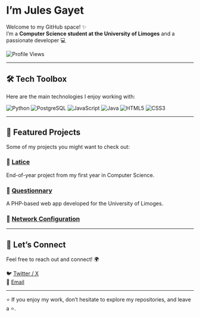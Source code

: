 # I’m **Jules Gayet** 

Welcome to my GitHub space! ✨  
I’m a **Computer Science student at the University of Limoges** and a passionate developer 💻  

![Profile Views](https://komarev.com/ghpvc/?username=julesgayet&color=blueviolet)  

---

## 🛠️ Tech Toolbox
Here are the main technologies I enjoy working with:  

![Python](https://img.shields.io/badge/-Python-3776AB?style=for-the-badge&logo=python&logoColor=white)  ![PostgreSQL](https://img.shields.io/badge/-PostgreSQL-336791?style=for-the-badge&logo=postgresql&logoColor=white)  ![JavaScript](https://img.shields.io/badge/-JavaScript-F7DF1E?style=for-the-badge&logo=javascript&logoColor=black)  ![Java](https://img.shields.io/badge/-Java-007396?style=for-the-badge&logo=java&logoColor=white)  ![HTML5](https://img.shields.io/badge/-HTML5-E34F26?style=for-the-badge&logo=html5&logoColor=white)  ![CSS3](https://img.shields.io/badge/-CSS3-1572B6?style=for-the-badge&logo=css3&logoColor=white)  

---

## 📌 Featured Projects
Some of my projects you might want to check out:  

### 🎨 [Latice](https://github.com/jules87000/latice)  
End-of-year project from my first year in Computer Science.  

### 🔗 [Questionnary](https://github.com/Mdeterne/Web-app-questionary)  
A PHP-based web app developed for the University of Limoges.  

### 📶 [Network Configuration](https://github.com/LOI-mln/virtual-network)

---

## 🤝 Let’s Connect
Feel free to reach out and connect! 🌍  

🐦 [Twitter / X](https://x.com/jules1210_)  
📧 [Email](mailto:jules.gayet12@gmail.com)  

---

⭐ If you enjoy my work, don’t hesitate to explore my repositories, and leave a ⭐.
